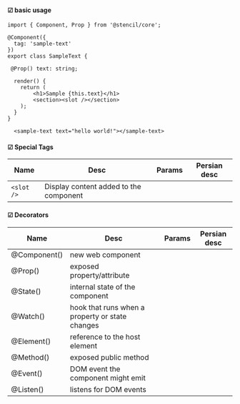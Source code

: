 #### ☑ basic usage
```
import { Component, Prop } from '@stencil/core';

@Component({
  tag: 'sample-text'
})
export class SampleText {

 @Prop() text: string;

  render() {
    return (
        <h1>Sample {this.text}</h1>
        <section><slot /></section>
    );
  }
}
```
```
  <sample-text text="hello world!"></sample-text>
```

#### ☑ Special Tags
|Name|Desc|Params|Persian desc|
|-|-|-|-|
|```<slot />```|Display content added to the component |||

#### ☑ Decorators
|Name|Desc|Params|Persian desc|
|-|-|-|-|
|@Component()|new web component|||
|@Prop()|exposed property/attribute|||
|@State()|internal state of the component|||
|@Watch()|hook that runs when a property or state changes|||
|@Element()| reference to the host element|||
|@Method()| exposed public method|||
|@Event()|DOM event the component might emit|||
|@Listen()|listens for DOM events|||


